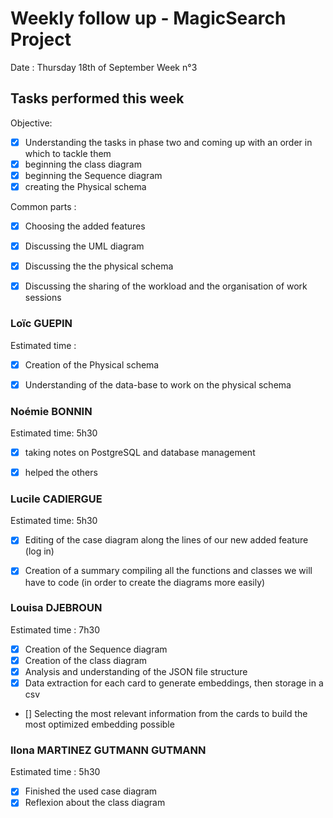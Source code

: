 # Weekly follow up - MagicSearch Project


Date : Thursday 18th of September
Week n°3


## Tasks performed this week


Objective:
- [x] Understanding the tasks in phase two and coming up with an order in which to tackle them
- [x] beginning the class diagram
- [x] beginning the Sequence diagram
- [x] creating the Physical schema

Common parts :
- [x] Choosing the added features
- [x] Discussing the UML diagram
- [x] Discussing the the physical schema
- [x] Discussing the sharing of the workload and the organisation of work sessions




### Loïc GUEPIN
Estimated time : 
- [x] Creation of the Physical schema
- [x] Understanding of the data-base to work on the physical schema


### Noémie BONNIN
Estimated time: 5h30
- [x] taking notes on PostgreSQL and database management
- [x] helped the others


### Lucile CADIERGUE
Estimated time: 5h30
- [x] Editing of the case diagram along the lines of our new added feature (log in)
- [x] Creation of a summary compiling all the functions and classes we will have to code (in order to create the diagrams more easily)



### Louisa DJEBROUN
Estimated time : 7h30
- [x] Creation of the Sequence diagram
- [x] Creation of the class diagram
- [x] Analysis and understanding of the JSON file structure
- [x] Data extraction for each card to generate embeddings, then storage in a csv
- [] Selecting the most relevant information from the cards to build the most optimized embedding possible
 

### Ilona MARTINEZ GUTMANN GUTMANN
Estimated time : 5h30
- [x] Finished the used case diagram
- [x] Reflexion about the class diagram
